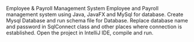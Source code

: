 Employee & Payroll Management System
Employee and Payroll management system using Java, JavaFX and MySql for database.
Create Mysql Database and run schema file for Database.
Replace database name and password in SqlConnect class and other places where connection is established.
Open the project in IntelliJ IDE, compile and run.
